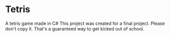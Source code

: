 # Tetris
A tetris game made in C#
This project was created for a final project. Please don't copy it. That's a guaranteed way to get kicked out of school.
